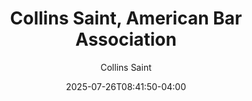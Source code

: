 ---
title: "Collins Saint, American Bar Association"
date: 2025-07-26T08:41:50-04:00
draft: false
quote: "Laura is one of those rare speakers who can both captivate and challenge a room. Her message comes to life through her authenticity and warmth, drawing you in for a conversation that feels tailored just for you."
author: "Collins Saint"
title_position: "Director of Young Lawyer's Division"
company: "American Bar Association"
featured: true
---